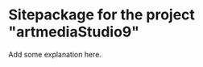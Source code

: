 Sitepackage for the project "artmediaStudio9"
==============================================================

Add some explanation here.

